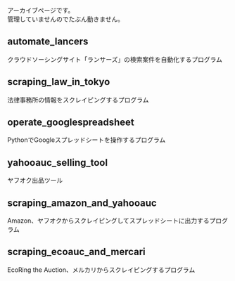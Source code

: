 アーカイブページです。  
管理していませんのでたぶん動きません。

## automate_lancers
クラウドソーシングサイト「ランサーズ」の検索案件を自動化するプログラム



## scraping_law_in_tokyo
法律事務所の情報をスクレイピングするプログラム



## operate_googlespreadsheet
PythonでGoogleスプレッドシートを操作するプログラム



## yahooauc_selling_tool
ヤフオク出品ツール



## scraping_amazon_and_yahooauc
Amazon、ヤフオクからスクレイピングしてスプレッドシートに出力するプログラム



## scraping_ecoauc_and_mercari
EcoRing the Auction、メルカリからスクレイピングするプログラム
